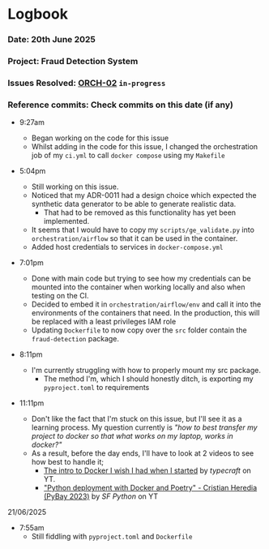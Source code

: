 # Logbook
### Date: 20th June 2025
### Project: Fraud Detection System
### Issues Resolved: [ORCH-02](https://github.com/EsosaOrumwese/fraud-detection-system/issues/23) `in-progress`
### Reference commits: Check commits on this date (if any)

* 9:27am
  * Began working on the code for this issue
  * Whilst adding in the code for this issue, I changed the orchestration job of my `ci.yml` to call `docker compose` using my `Makefile`

* 5:04pm
  * Still working on this issue. 
  * Noticed that my ADR-0011 had a design choice which expected the synthetic data generator to be able to generate realistic data. 
    * That had to be removed as this functionality has yet been implemented.
  * It seems that I would have to copy my `scripts/ge_validate.py` into `orchestration/airflow` so that it can be used in the container.
  * Added host credentials to services in `docker-compose.yml`

* 7:01pm
  * Done with main code but trying to see how my credentials can be mounted into the container when working locally and also when testing on the CI.
  * Decided to embed it in `orchestration/airflow/env` and call it into the environments of the containers that need. In the production, this will be replaced with a least privileges IAM role
  * Updating `Dockerfile` to now copy over the `src` folder contain the `fraud-detection` package.

* 8:11pm
  * I'm currently struggling with how to properly mount my src package.
    * The method I'm, which I should honestly ditch, is exporting my `pyproject.toml` to requirements

* 11:11pm
  * Don't like the fact that I'm stuck on this issue, but I'll see it as a learning process. My question currently is _"how to best transfer my project to docker so that what works on my laptop, works in docker?"_
  * As a result, before the day ends, I'll have to look at 2 videos to see how best to handle it;
    * [The intro to Docker I wish I had when I started](https://www.youtube.com/watch?v=Ud7Npgi6x8E) by *typecraft* on YT.
    * ["Python deployment with Docker and Poetry" - Cristian Heredia (PyBay 2023)](https://www.youtube.com/watch?v=hXYFS2pOEH8) by *SF Python* on YT
    

21/06/2025
* 7:55am
  * Still fiddling with `pyproject.toml` and `Dockerfile`